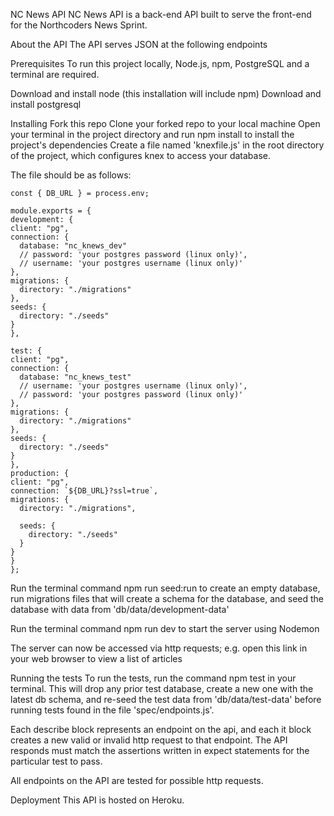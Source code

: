NC News API
NC News API is a back-end API built to serve the front-end for the Northcoders News Sprint.

About the API
The API serves JSON at the following endpoints

Prerequisites
To run this project locally, Node.js, npm, PostgreSQL and a terminal are required.

Download and install node (this installation will include npm)
Download and install postgresql


Installing
Fork this repo
Clone your forked repo to your local machine
Open your terminal in the project directory and run npm install to install the project's dependencies
Create a file named 'knexfile.js' in the root directory of the project, which configures knex to access your database. 

The file should be as follows:

    const { DB_URL } = process.env;

    module.exports = {
    development: {
    client: "pg",
    connection: {
      database: "nc_knews_dev"
      // password: 'your postgres password (linux only)',
      // username: 'your postgres username (linux only)'
    },
    migrations: {
      directory: "./migrations"
    },
    seeds: {
      directory: "./seeds"
    }
    },

    test: {
    client: "pg",
    connection: {
      database: "nc_knews_test"
      // username: 'your postgres username (linux only)',
      // password: 'your postgres password (linux only)'
    },
    migrations: {
      directory: "./migrations"
    },
    seeds: {
      directory: "./seeds"
    }
    },
    production: {
    client: "pg",
    connection: `${DB_URL}?ssl=true`,
    migrations: {
      directory: "./migrations",

      seeds: {
        directory: "./seeds"
      }
    }
    }
    };

Run the terminal command npm run seed:run to create an empty database, run migrations files that will create a schema for the database, and seed the database with data from 'db/data/development-data'

Run the terminal command npm run dev to start the server using Nodemon

The server can now be accessed via http requests; e.g. open this link in your web browser to view a list of articles

Running the tests
To run the tests, run the command npm test in your terminal. This will drop any prior test database, create a new one with the latest db schema, and re-seed the test data from 'db/data/test-data' before running tests found in the file 'spec/endpoints.js'.
        
Each describe block represents an endpoint on the api, and each it block creates a new valid or invalid http request to that endpoint. The API responds must match the assertions written in expect statements for the particular test to pass.

All endpoints on the API are tested for possible http requests.

Deployment
This API is hosted on Heroku. 

